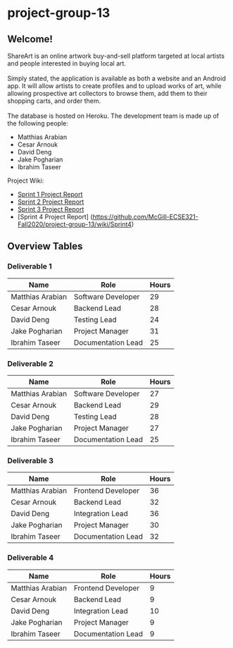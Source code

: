 # project-group-13

## Welcome! 
ShareArt is an online artwork buy-and-sell platform targeted at local artists and people interested in buying local art. 
<br><br> Simply stated, the application is available as both a website and an Android app. It will allow artists to create profiles and to upload works of art, while allowing prospective art collectors to browse them, add them to their shopping carts, and order them. 
<br><br> The database is hosted on Heroku. The development team is made up of the following people:
* Matthias Arabian
* Cesar Arnouk
* David Deng
* Jake Pogharian
* Ibrahim Taseer

Project Wiki: 
* [Sprint 1 Project Report](https://github.com/McGill-ECSE321-Fall2020/project-group-13/wiki/sprint1)
* [Sprint 2 Project Report](https://github.com/McGill-ECSE321-Fall2020/project-group-13/wiki/Sprint2)
* [Sprint 3 Project Report](https://github.com/McGill-ECSE321-Fall2020/project-group-13/wiki/Sprint3)
* [Sprint 4 Project Report] (https://github.com/McGill-ECSE321-Fall2020/project-group-13/wiki/Sprint4)
## Overview Tables
### Deliverable 1
| Name             | Role               | Hours |
|------------------|--------------------|-------|
| Matthias Arabian | Software Developer | 29    |
| Cesar Arnouk     | Backend Lead       | 28    |
| David Deng       |  Testing Lead      | 24    |
| Jake Pogharian   | Project Manager    | 31    |
| Ibrahim Taseer   | Documentation Lead | 25    |

### Deliverable 2
| Name             | Role               | Hours |
|------------------|--------------------|-------|
| Matthias Arabian | Software Developer | 27    |
| Cesar Arnouk     | Backend Lead       | 29    |
| David Deng       |  Testing Lead      | 28    |
| Jake Pogharian   | Project Manager    | 27    |
| Ibrahim Taseer   | Documentation Lead | 25    |

### Deliverable 3 
| Name             | Role               | Hours |
|------------------|--------------------|-------|
| Matthias Arabian | Frontend Developer | 36    |
| Cesar Arnouk     | Backend Lead       | 32    |
| David Deng       |  Integration Lead    | 36    |
| Jake Pogharian   | Project Manager    | 30    |
| Ibrahim Taseer   | Documentation Lead | 32    |

### Deliverable 4 
| Name             | Role               | Hours |
|------------------|--------------------|-------|
| Matthias Arabian | Frontend Developer | 9    |
| Cesar Arnouk     | Backend Lead       | 9    |
| David Deng       |  Integration Lead    | 10    |
| Jake Pogharian   | Project Manager    | 9    |
| Ibrahim Taseer   | Documentation Lead | 9    |

  
